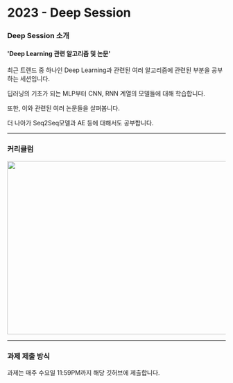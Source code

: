 # 2023 - Deep Session


### Deep Session 소개


#### 'Deep Learning 관련 알고리즘 및 논문'


최근 트렌드 중 하나인 Deep Learning과 관련된 여러 알고리즘에 관련된 부분을 공부하는 세션입니다.


딥러닝의 기초가 되는 MLP부터 CNN, RNN 계열의 모델들에 대해 학습합니다.


또한, 이와 관련된 여러 논문들을 살펴봅니다.


더 나아가 Seq2Seq모델과 AE 등에 대해서도 공부합니다.


-----------------
### 커리큘럼


<p align="center"><img src="https://user-images.githubusercontent.com/124247007/219851289-9437907c-d92b-4c54-a12e-734ca2aa7c8a.png" width=800 height=400></p>


----------------
### 과제 제출 방식


과제는 매주 수요일 11:59PM까지 해당 깃허브에 제출합니다.

